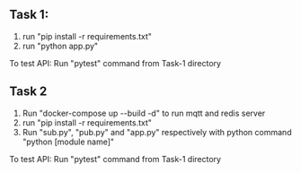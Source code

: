## Task 1:

1. run "pip install -r requirements.txt"
2. run "python app.py"

To test API:
Run "pytest" command from Task-1 directory


## Task 2

1. Run "docker-compose up --build -d" to run mqtt and redis server
2. run "pip install -r requirements.txt"
3. Run "sub.py", "pub.py" and "app.py" respectively with python command "python [module name]"

To test API:
Run "pytest" command from Task-1 directory